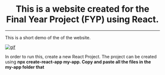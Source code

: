 
<h1 align="center">This is a website created for the Final Year Project (FYP) using React.</h1>

<hr>
<p>This is a short demo of the of the website.</p>
<a href="https://im3.ezgif.com/tmp/ezgif-3-a0d785459825.gif"><img src="https://im3.ezgif.com/tmp/ezgif-3-a0d785459825.gif" title="gif"/></a>

<p>In order to run this, create a new React Project. The project can be created using <strong>npx create-react-app my-app.</strong?<br> Copy and paste all the files in the my-app folder that</p>
